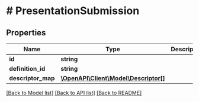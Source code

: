 # # PresentationSubmission

## Properties

| Name               | Type                                                    | Description | Notes |
| ------------------ | ------------------------------------------------------- | ----------- | ----- |
| **id**             | **string**                                              |             |
| **definition_id**  | **string**                                              |             |
| **descriptor_map** | [**\OpenAPI\Client\Model\Descriptor[]**](Descriptor.md) |             |

[[Back to Model list]](../../README.md#models) [[Back to API list]](../../README.md#endpoints) [[Back to README]](../../README.md)
